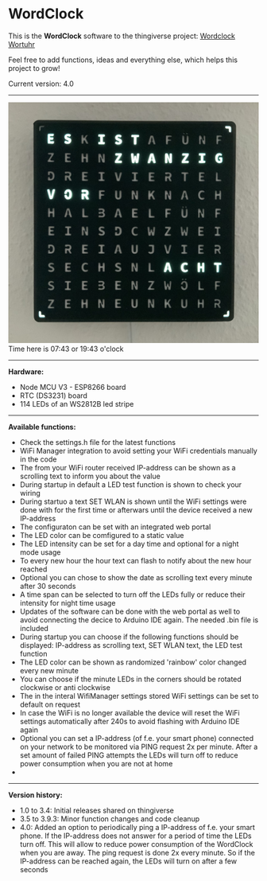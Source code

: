 # WordClock

This is the <b>WordClock</b> software to the thingiverse project: <a href="https://www.thingiverse.com/thing:4693081" target="_blank">Wordclock Wortuhr</a>

Feel free to add functions, ideas and everything else, which helps this project to grow! 

Current version: 4.0

<hr>

<img src="9CA8B21F-5ED3-4F7D-95CA-FCF97703D408.jpeg">
Time here is 07:43 or 19:43 o'clock

<hr>

<b>Hardware:</b>
- Node MCU V3 - ESP8266 board
- RTC (DS3231) board 
- 114 LEDs of an WS2812B led stripe 

<hr>

<b>Available functions:</b>
- Check the settings.h file for the latest functions
- WiFi Manager integration to avoid setting your WiFi credentials manually in the code
- The from your WiFi router received IP-address can be shown as a scrolling text to inform you about the value
- During startup in default a LED test function is shown to check your wiring
- During startuo a text SET WLAN is shown until the WiFi settings were done with for the first time or afterwars until the device received a new IP-address
- The configuraton can be set with an integrated web portal
- The LED color can be comfigured to a static value
- The LED intensity can be set for a day time and optional for a night mode usage
- To every new hour the hour text can flash to notify about the new hour reached
- Optional you can chose to show the date as scrolling text every minute after 30 seconds
- A time span can be selected to turn off the LEDs fully or reduce their intensity for night time usage
- Updates of the software can be done with the web portal as well to avoid connecting the decice to Arduino IDE again. The needed .bin file is included
- During startup you can choose if the following functions should be displayed: IP-address as scrolling text, SET WLAN text, the LED test function
- The LED color can be shown as randomized 'rainbow' color changed every new minute 
- You can choose if the minute LEDs in the corners should be rotated clockwise or anti clockwise
- The in the interal WifiManager settings stored WiFi settings can be set to default on request
- In case the WiFi is no longer available the device will reset the WiFi settings automatically after 240s to avoid flashing with Arduino IDE again
- Optional you can set a IP-address (of f.e. your smart phone) connected on your network to be monitored via PING request 2x per minute. After a set amount of failed PING attempts the LEDs will turn off to reduce power consumption when you are not at home
- 


<hr>

<b>Version history:</b>
- 1.0 to 3.4: 	Initial releases shared on thingiverse
- 3.5 to 3.9.3:	Minor function changes and code cleanup
- 4.0: 		Added an option to periodically ping a IP-address of f.e. your smart phone. 
		If the IP-address does not answer for a period of time the LEDs turn off. 
		This will allow to reduce power consumption of the WordClock when you are away.
		The ping request is done 2x every minute. So if the IP-address can be reached
		again, the LEDs will turn on after a few seconds
